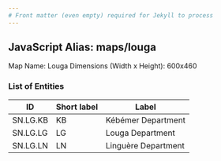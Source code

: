 ```yaml
---
# Front matter (even empty) required for Jekyll to process
---
```


## JavaScript Alias: maps/louga

Map Name: Louga
Dimensions (Width x Height): 600x460

### List of Entities

ID | Short label | Label
---|---|---|
SN.LG.KB|KB|Kébémer Department
SN.LG.LG|LG|Louga Department
SN.LG.LN|LN|Linguère Department
